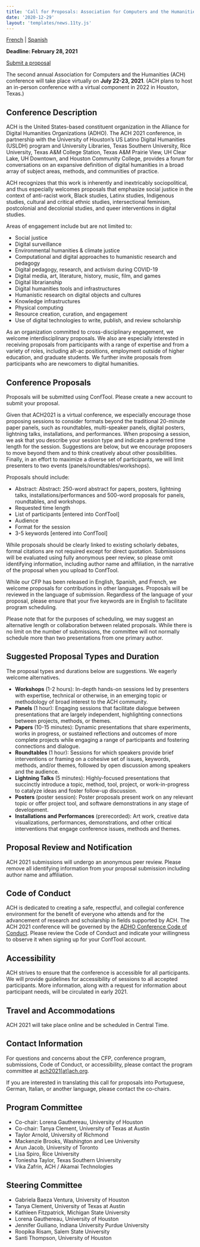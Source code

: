 ```yaml
---
title: 'Call for Proposals: Association for Computers and the Humanities 2021'
date: '2020-12-29'
layout: 'templates/news.11ty.js'
---
```

[French](/news/2020/12/appel-a-propositions/) | [Spanish](/news/2020/12/convocatoria-association-for-computers-and-the-humanities-2021/)

**Deadline: February 28, 2021**

[Submit a proposal](https://www.conftool.org/ach2021/)

The second annual Association for Computers and the Humanities (ACH) conference will take place virtually on **July 22-23, 2021**. (ACH plans to host an in-person conference with a virtual component in 2022 in Houston, Texas.)

## Conference Description

ACH is the United States-based constituent organization in the Alliance for Digital Humanities Organizations (ADHO). The ACH 2021 conference, in partnership with the University of Houston’s US Latino Digital Humanities (USLDH) program and University Libraries, Texas Southern University, Rice University, Texas A&amp;M College Station, Texas A&amp;M Prairie View, UH Clear Lake, UH Downtown, and Houston Community College, provides a forum for conversations on an expansive definition of digital humanities in a broad array of subject areas, methods, and communities of practice.

ACH recognizes that this work is inherently and inextricably sociopolitical, and thus especially welcomes proposals that emphasize social justice in the context of anti-racist work, Black studies, Latinx studies, Indigenous studies, cultural and critical ethnic studies, intersectional feminism, postcolonial and decolonial studies, and queer interventions in digital studies.

Areas of engagement include but are not limited to:

- Social justice
- Digital surveillance
- Environmental humanities &amp; climate justice
- Computational and digital approaches to humanistic research and pedagogy
- Digital pedagogy, research, and activism during COVID-19
- Digital media, art, literature, history, music, film, and games
- Digital librarianship
- Digital humanities tools and infrastructures
- Humanistic research on digital objects and cultures
- Knowledge infrastructures
- Physical computing
- Resource creation, curation, and engagement
- Use of digital technologies to write, publish, and review scholarship

As an organization committed to cross-disciplinary engagement, we welcome interdisciplinary proposals. We also are especially interested in receiving proposals from participants with a range of expertise and from a variety of roles, including alt-ac positions, employment outside of higher education, and graduate students. We further invite proposals from participants who are newcomers to digital humanities.

## Conference Proposals

Proposals will be submitted using ConfTool. Please create a new account to submit your proposal.

Given that ACH2021 is a virtual conference, we especially encourage those proposing sessions to consider formats beyond the traditional 20-minute paper panels, such as roundtables, multi-speaker panels, digital posters, lightning talks, installations, and performances. When proposing a session, we ask that you describe your session type and indicate a preferred time length for the session. Suggestions are below, but we encourage proposers to move beyond them and to think creatively about other possibilities. Finally, in an effort to maximize a diverse set of participants, we will limit presenters to two events (panels/roundtables/workshops).

Proposals should include:

- Abstract: Abstract: 250-word abstract for papers, posters, lightning talks, installations/performances and 500-word proposals for panels, roundtables, and workshops.
- Requested time length
- List of participants \[entered into ConfTool\]
- Audience
- Format for the session
- 3-5 keywords \[entered into ConfTool\]

While proposals should be clearly linked to existing scholarly debates, formal citations are not required except for direct quotation. Submissions will be evaluated using fully anonymous peer review, so please omit identifying information, including author name and affiliation, in the narrative of the proposal when you upload to ConfTool.

While our CFP has been released in English, Spanish, and French, we welcome proposals for contributions in other languages. Proposals will be reviewed in the language of submission. Regardless of the language of your proposal, please ensure that your five keywords are in English to facilitate program scheduling.

Please note that for the purposes of scheduling, we may suggest an alternative length or collaboration between related proposals. While there is no limit on the number of submissions, the committee will not normally schedule more than two presentations from one primary author.

## Suggested Proposal Types and Duration

The proposal types and durations below are suggestions. We eagerly welcome alternatives.

- **Workshops** (1-2 hours): In-depth hands-on sessions led by presenters with expertise, technical or otherwise, in an emerging topic or methodology of broad interest to the ACH community.
- **Panels** (1 hour): Engaging sessions that facilitate dialogue between presentations that are largely independent, highlighting connections between projects, methods, or themes.
- **Papers** (10-15 minutes): Dynamic presentations that share experiments, works in progress, or sustained reflections and outcomes of more complete projects while engaging a range of participants and fostering connections and dialogue.
- **Roundtables** (1 hour): Sessions for which speakers provide brief interventions or framing on a cohesive set of issues, keywords, methods, and/or themes, followed by open discussion among speakers and the audience.
- **Lightning Talks** (5 minutes): Highly-focused presentations that succinctly introduce a topic, method, tool, project, or work-in-progress to catalyze ideas and foster follow-up discussion.
- **Posters** (poster session): Poster proposals present work on any relevant topic or offer project tool, and software demonstrations in any stage of development.
- **Installations and Performances** (prerecorded): Art work, creative data visualizations, performances, demonstrations, and other critical interventions that engage conference issues, methods and themes.

## Proposal Review and Notification

ACH 2021 submissions will undergo an anonymous peer review. Please remove all identifying information from your proposal submission including author name and affiliation.

## Code of Conduct

ACH is dedicated to creating a safe, respectful, and collegial conference environment for the benefit of everyone who attends and for the advancement of research and scholarship in fields supported by ACH. The ACH 2021 conference will be governed by the [ADHO Conference Code of Conduct](http://adho.org/administration/conference-coordinating-program-committee/adho-conference-code-conduct). Please review the Code of Conduct and indicate your willingness to observe it when signing up for your ConfTool account.

## Accessibility

ACH strives to ensure that the conference is accessible for all participants. We will provide guidelines for accessibility of sessions to all accepted participants. More information, along with a request for information about participant needs, will be circulated in early 2021.

## Travel and Accommodations

ACH 2021 will take place online and be scheduled in Central Time.

## Contact Information

For questions and concerns about the CFP, conference program, submissions, Code of Conduct, or accessibility, please contact the program committee at [ach2021\[at\]ach.org](mailto:ach2021@ach.org).

If you are interested in translating this call for proposals into Portuguese, German, Italian, or another language, please contact the co-chairs.

## Program Committee

- Co-chair: Lorena Gauthereau, University of Houston
- Co-chair: Tanya Clement, University of Texas at Austin
- Taylor Arnold, University of Richmond
- Mackenzie Brooks, Washington and Lee University
- Arun Jacob, University of Toronto
- Lisa Spiro, Rice University
- Toniesha Taylor, Texas Southern University
- Vika Zafrin, ACH / Akamai Technologies

## Steering Committee

- Gabriela Baeza Ventura, University of Houston
- Tanya Clement, University of Texas at Austin
- Kathleen Fitzpatrick, Michigan State University
- Lorena Gauthereau, University of Houston
- Jennifer Guiliano, Indiana University Purdue University
- Roopika Risam, Salem State University
- Santi Thompson, University of Houston
